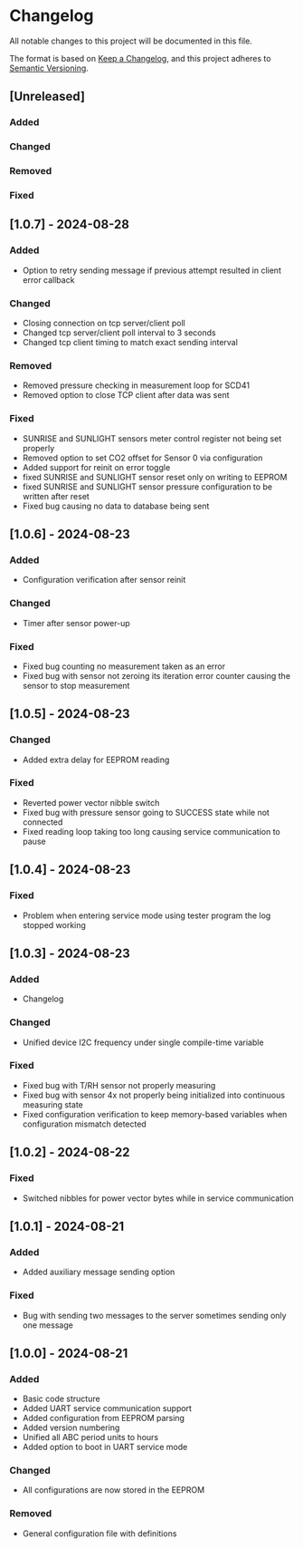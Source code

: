 # Changelog

All notable changes to this project will be documented in this file.

The format is based on [Keep a Changelog](https://keepachangelog.com/en/1.1.0/),
and this project adheres to [Semantic Versioning](https://semver.org/spec/v2.0.0.html).

## [Unreleased]

### Added

### Changed

### Removed

### Fixed

## [1.0.7] - 2024-08-28

### Added

- Option to retry sending message if previous attempt resulted in client error callback

### Changed

- Closing connection on tcp server/client poll
- Changed tcp server/client poll interval to 3 seconds
- Changed tcp client timing to match exact sending interval

### Removed

- Removed pressure checking in measurement loop for SCD41
- Removed option to close TCP client after data was sent

### Fixed

- SUNRISE and SUNLIGHT sensors meter control register not being set properly
- Removed option to set CO2 offset for Sensor 0 via configuration
- Added support for reinit on error toggle
- fixed SUNRISE and SUNLIGHT sensor reset only on writing to EEPROM
- fixed SUNRISE and SUNLIGHT sensor pressure configuration to be written after reset
- Fixed bug causing no data to database being sent

## [1.0.6] - 2024-08-23

### Added

- Configuration verification after sensor reinit

### Changed

- Timer after sensor power-up

### Fixed

- Fixed bug counting no measurement taken as an error
- Fixed bug with sensor not zeroing its iteration error counter causing the sensor to stop measurement

## [1.0.5] - 2024-08-23

### Changed

- Added extra delay for EEPROM reading

### Fixed

- Reverted power vector nibble switch
- Fixed bug with pressure sensor going to SUCCESS state while not connected
- Fixed reading loop taking too long causing service communication to pause

## [1.0.4] - 2024-08-23

### Fixed

- Problem when entering service mode using tester program the log stopped working

## [1.0.3] - 2024-08-23

### Added
- Changelog

### Changed

- Unified device I2C frequency under single compile-time variable

### Fixed

- Fixed bug with T/RH sensor not properly measuring
- Fixed bug with sensor 4x not properly being initialized into continuous measuring state
- Fixed configuration verification to keep memory-based variables when configuration mismatch detected

## [1.0.2] - 2024-08-22

### Fixed

- Switched nibbles for power vector bytes while in service communication

## [1.0.1] - 2024-08-21

### Added

- Added auxiliary message sending option

### Fixed

- Bug with sending two messages to the server sometimes sending only one message

## [1.0.0] - 2024-08-21

### Added

- Basic code structure
- Added UART service communication support
- Added configuration from EEPROM parsing
- Added version numbering
- Unified all ABC period units to hours
- Added option to boot in UART service mode

### Changed

- All configurations are now stored in the EEPROM

### Removed

- General configuration file with definitions